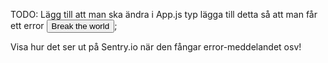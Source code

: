 TODO: 
Lägg till att man ska ändra i App.js typ lägga till detta så att man får ett error <button onClick={methodDoesNotExist}>Break the world</button>;

Visa hur det ser ut på Sentry.io när den fångar error-meddelandet osv!


